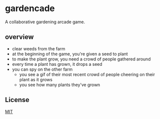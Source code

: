 # gardencade

A collaborative gardening arcade game.

## overview
- clear weeds from the farm
- at the beginning of the game, you're given a seed to plant
- to make the plant grow, you need a crowd of people gathered around
- every time a plant has grown, it drops a seed
- you can spy on the other farm
  - you see a gif of their most recent crowd of people cheering on their plant as it grows
  - you see how many plants they've grown


## License
[MIT](LICENSE.md)
